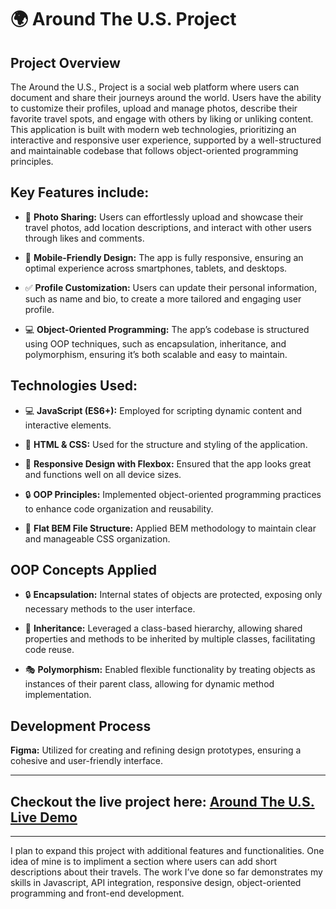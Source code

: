 # 🌍 Around The U.S. Project

## Project Overview

The Around the U.S., Project is a social web platform where users can document and share their journeys around the world. Users have the ability to customize their profiles, upload and manage photos, describe their favorite travel spots, and engage with others by liking or unliking content. This application is built with modern web technologies, prioritizing an interactive and responsive user experience, supported by a well-structured and maintainable codebase that follows object-oriented programming principles.

## Key Features include:

- 📸 **Photo Sharing:** Users can effortlessly upload and showcase their travel photos, add location descriptions, and interact with other users through likes and comments.

- 📱 **Mobile-Friendly Design:** The app is fully responsive, ensuring an optimal experience across smartphones, tablets, and desktops.

- ✅ **Profile Customization:** Users can update their personal information, such as name and bio, to create a more tailored and engaging user profile.

- 💻 **Object-Oriented Programming:** The app’s codebase is structured using OOP techniques, such as encapsulation, inheritance, and polymorphism, ensuring it’s both scalable and easy to maintain.

## Technologies Used:

- 💻 **JavaScript (ES6+):** Employed for scripting dynamic content and interactive elements.

- 🎨 **HTML & CSS:** Used for the structure and styling of the application.

- 📱 **Responsive Design with Flexbox:** Ensured that the app looks great and functions well on all device sizes.

- 🔒 **OOP Principles:** Implemented object-oriented programming practices to enhance code organization and reusability.

- 📁 **Flat BEM File Structure:** Applied BEM methodology to maintain clear and manageable CSS organization.

## OOP Concepts Applied

- 🔒 **Encapsulation:** Internal states of objects are protected, exposing only necessary methods to the user interface.

- 🧬 **Inheritance:** Leveraged a class-based hierarchy, allowing shared properties and methods to be inherited by multiple classes, facilitating code reuse.

- 🎭 **Polymorphism:** Enabled flexible functionality by treating objects as instances of their parent class, allowing for dynamic method implementation.

## Development Process

**Figma:** Utilized for creating and refining design prototypes, ensuring a cohesive and user-friendly interface.

---

## Checkout the live project here: [Around The U.S. Live Demo](https://ajuarezse.github.io/se_project_aroundtheus/)

---

I plan to expand this project with additional features and functionalities. One idea of mine is to impliment a section where users can add short descriptions about their travels. The work I’ve done so far demonstrates my skills in Javascript, API integration, responsive design, object-oriented programming and front-end development.
